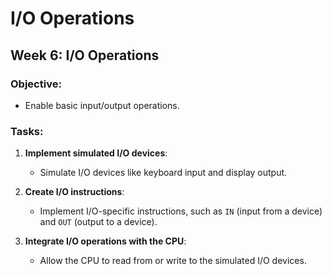 # I/O Operations

## Week 6: I/O Operations

### Objective:
- Enable basic input/output operations.

### Tasks:
1. **Implement simulated I/O devices**:
   - Simulate I/O devices like keyboard input and display output.

2. **Create I/O instructions**:
   - Implement I/O-specific instructions, such as `IN` (input from a device) and `OUT` (output to a device).

3. **Integrate I/O operations with the CPU**:
   - Allow the CPU to read from or write to the simulated I/O devices.
